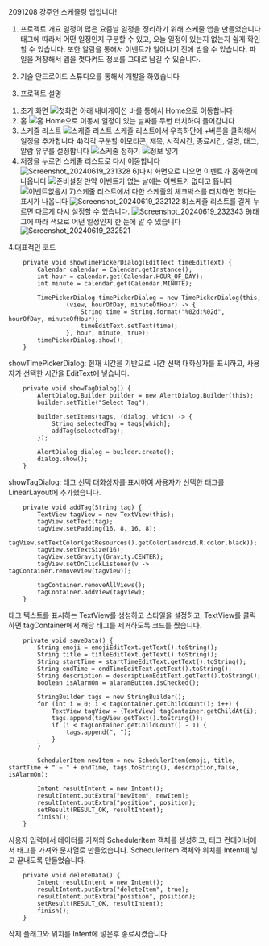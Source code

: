 2091208 강주연 스케줄링 앱입니다!


1. 프로젝트 개요
일정이 많은 요즘날 일정을 정리하기 위해 스케줄 앱을 만들었습니다
태그에 따라서 어떤 일정인지 구분할 수 있고, 오늘 일정이 있는지 없는지 쉽게 확인할 수 있습니다.
또한 알람을 통해서 이벤트가 일어나기 전에 받을 수 있습니다.
파일을 저장해서 앱을 껏다켜도 정보를 그대로 남길 수 있습니다.

2. 기술
안드로이드 스튜디오를 통해서 개발을 하였습니다

3. 프로젝트 설명
1) 초기 화면
![첫화면](https://github.com/juyeon0514/Android_Programming_Final/assets/73096018/ef131c2f-bbd7-415b-8473-e4190a0f0153)
아래 내비게이션 바를 통해서 Home으로 이동합니다
2) 홈
![홈](https://github.com/juyeon0514/Android_Programming_Final/assets/73096018/ed882443-1687-4f5c-a175-46e9c248ff56)
Home으로 이동시 일정이 있는 날짜를 두번 터치하여 들어갑니다
3) 스케줄 리스트
![스케줄 리스트](https://github.com/juyeon0514/Android_Programming_Final/assets/73096018/675571ee-6e50-4978-be23-b1bbd1953422)
스케줄 리스트에서 우측하단에 +버튼을 클릭해서 일정을 추가합니다
4)각각 구분할 이모티콘, 제목, 시작시간, 종료시간, 설명, 태그, 알람 유무를 설정합니다
![스케줄 정하기](https://github.com/juyeon0514/Android_Programming_Final/assets/73096018/9e970ae8-6416-482d-9303-e692a15be023)
![정보 넣기](https://github.com/juyeon0514/Android_Programming_Final/assets/73096018/bbcfb482-703e-49a8-b919-b371d136844d)
5) 저장을 누르면 스케줄 리스트로 다시 이동합니다
![Screenshot_20240619_231328](https://github.com/juyeon0514/Android_Programming_Final/assets/73096018/0d91d796-3798-4361-8c9b-fa98b9b3867a)
6)다시 화면으로 나오면 이벤트가 홈화면에 나옵니다
![준비설정](https://github.com/juyeon0514/Android_Programming_Final/assets/73096018/45001657-bdd8-4526-9ac3-0d20e5b57449)
만약 이벤트가 없는 날에는 이벤트가 없다고 뜹니다
![이벤트없음시](https://github.com/juyeon0514/Android_Programming_Final/assets/73096018/621666cc-458a-4e8a-b245-21ae1cfed959)
7)스케줄 리스트에서 다한 스케줄의 체크박스를 터치하면 했다는 표시가 나옵니다
![Screenshot_20240619_232122](https://github.com/juyeon0514/Android_Programming_Final/assets/73096018/ea42a66a-dc52-4c29-b965-a6230e88bb98)
8)스케줄 리스트를 길게 누르면 다르게 다시 설정할 수 있습니다.
![Screenshot_20240619_232343](https://github.com/juyeon0514/Android_Programming_Final/assets/73096018/443a3db6-e357-4f97-ae6c-2138f45b40c4)
9)태그에 따라 색으로 어떤 일정인지 한 눈에 알 수 있습니다
![Screenshot_20240619_232521](https://github.com/juyeon0514/Android_Programming_Final/assets/73096018/d9fffbec-b0eb-45bf-bd5d-77d714640ecd)

4.대표적인 코드
```
    private void showTimePickerDialog(EditText timeEditText) {
        Calendar calendar = Calendar.getInstance();
        int hour = calendar.get(Calendar.HOUR_OF_DAY);
        int minute = calendar.get(Calendar.MINUTE);

        TimePickerDialog timePickerDialog = new TimePickerDialog(this,
                (view, hourOfDay, minuteOfHour) -> {
                    String time = String.format("%02d:%02d", hourOfDay, minuteOfHour);
                    timeEditText.setText(time);
                }, hour, minute, true);
        timePickerDialog.show();
    }

```
showTimePickerDialog: 현재 시간을 기반으로 시간 선택 대화상자를 표시하고, 사용자가 선택한 시간을 EditText에 넣습니다.

```
    private void showTagDialog() {
        AlertDialog.Builder builder = new AlertDialog.Builder(this);
        builder.setTitle("Select Tag");

        builder.setItems(tags, (dialog, which) -> {
            String selectedTag = tags[which];
            addTag(selectedTag);
        });

        AlertDialog dialog = builder.create();
        dialog.show();
    }
```
showTagDialog: 태그 선택 대화상자를 표시하여 사용자가 선택한 태그를 LinearLayout에 추가했습니다.

```
    private void addTag(String tag) {
        TextView tagView = new TextView(this);
        tagView.setText(tag);
        tagView.setPadding(16, 8, 16, 8);
        tagView.setTextColor(getResources().getColor(android.R.color.black));
        tagView.setTextSize(16);
        tagView.setGravity(Gravity.CENTER);
        tagView.setOnClickListener(v -> tagContainer.removeView(tagView));

        tagContainer.removeAllViews();
        tagContainer.addView(tagView);
    }
```
태그 텍스트를 표시하는 TextView를 생성하고 스타일을 설정하고, TextView를 클릭하면 tagContainer에서 해당 태그를 제거하도록 코드를 짰습니다.

```
    private void saveData() {
        String emoji = emojiEditText.getText().toString();
        String title = titleEditText.getText().toString();
        String startTime = startTimeEditText.getText().toString();
        String endTime = endTimeEditText.getText().toString();
        String description = descriptionEditText.getText().toString();
        boolean isAlarmOn = alaramButton.isChecked();

        StringBuilder tags = new StringBuilder();
        for (int i = 0; i < tagContainer.getChildCount(); i++) {
            TextView tagView = (TextView) tagContainer.getChildAt(i);
            tags.append(tagView.getText().toString());
            if (i < tagContainer.getChildCount() - 1) {
                tags.append(", ");
            }
        }

        SchedulerItem newItem = new SchedulerItem(emoji, title, startTime + " ~ " + endTime, tags.toString(), description,false, isAlarmOn);

        Intent resultIntent = new Intent();
        resultIntent.putExtra("newItem", newItem);
        resultIntent.putExtra("position", position);
        setResult(RESULT_OK, resultIntent);
        finish();
    }
```
사용자 입력에서 데이터를 가져와 SchedulerItem 객체를 생성하고, 태그 컨테이너에서 태그를 가져와 문자열로 만들었습니다. 
SchedulerItem 객체와 위치를 Intent에 넣고 끝내도록 만들었습니다.

```
    private void deleteData() {
        Intent resultIntent = new Intent();
        resultIntent.putExtra("deleteItem", true);
        resultIntent.putExtra("position", position);
        setResult(RESULT_OK, resultIntent);
        finish();
    }
```
삭제 플래그와 위치를 Intent에 넣은후 종료시켰습니다.

